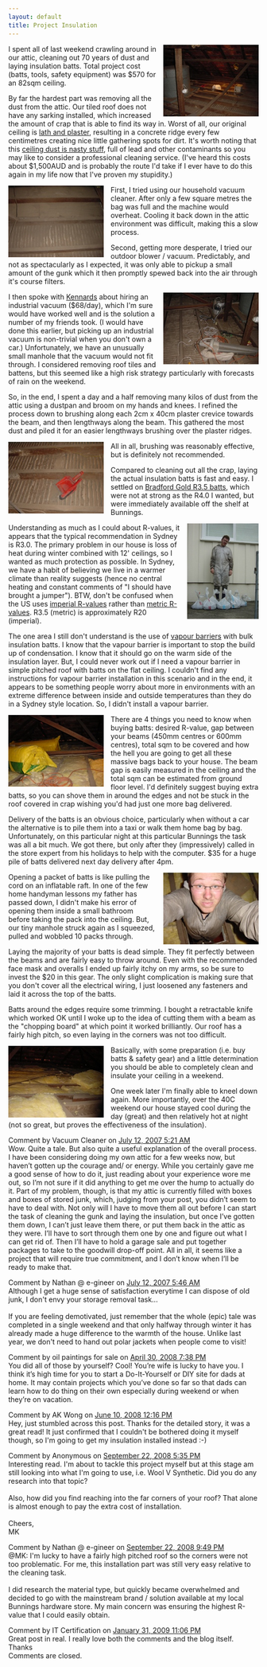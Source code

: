```yaml
---
layout: default
title: Project Insulation
---
```


<a href="/v2/blog/2007/01/Insulation%20-%20Attic%20space.jpg"><img
  title="Attic space" style="FLOAT: right; MARGIN-LEFT: 1em" alt="Attic space"
  src="/v2/blog/2007/01/Insulation%20-%20Attic%20space%20-%20thumbnail.jpg"
  /></a>

I spent all of last weekend crawling around in our attic, cleaning out
70 years of dust and laying insulation batts. Total project cost (batts, tools,
safety equipment) was $570 for an 82sqm ceiling.

By far the hardest part
was removing all the dust from the attic. Our tiled roof does not have any
sarking installed, which increased the amount of crap that is able to find its
way in. Worst of all, our original ceiling is <a href="http://en.wikipedia.org/wiki/Lath_and_plaster">lath and plaster</a>,
resulting in a concrete ridge every few centimetres creating nice little
gathering spots for dirt. It's worth noting that this <a href="http://www.lead.org.au/lanv7n2/L72-2.html">ceiling dust is nasty
  stuff</a>, full of lead and other contaminants so you may like to consider a
professional cleaning service. (I've heard this costs about $1,500AUD and is
probably the route I'd take if I ever have to do this again in my life now that
I've proven my stupidity.)

<a href="/v2/blog/2007/01/Insulation%20-%20Drywall%20vs%20wood%20lath%20plaster.jpg"><img
  title="Drywall vs wood lath plaster" style="FLOAT: left; MARGIN-RIGHT: 1em"
  alt="Drywall vs wood lath plaster"
  src="/v2/blog/2007/01/Insulation%20-%20Drywall%20vs%20wood%20lath%20plaster%20-%20thumbnail.jpg"
  /></a>

First, I tried using our household vacuum cleaner. After only a few
square metres the bag was full and the machine would overheat. Cooling it back
down in the attic environment was difficult, making this a slow
process.

Second, getting more desperate, I tried our outdoor blower /
vacuum. Predictably, and not as spectacularly as I expected, it was only able
to pickup a small amount of the gunk which it then promptly spewed back into
the air through it's course filters.

<a href="/v2/blog/2007/01/Insulation%20-%20Dust%20extraction%20methods.jpg"><img
  title="Dust extraction methods" style="FLOAT: right; MARGIN-LEFT: 1em"
  alt="Dust extraction methods"
  src="/v2/blog/2007/01/Insulation%20-%20Dust%20extraction%20methods%20-%20thumbnail.jpg"
  /></a>

I then spoke with <a href="http://www.kennards.com.au">Kennards</a>
about hiring an industrial vacuum ($68/day), which I'm sure would have worked
well and is the solution a number of my friends took. (I would have done this
earlier, but picking up an industrial vacuum is non-trivial when you don't own
a car.) Unfortunately, we have an unusually small manhole that the vacuum would
not fit through. I considered removing roof tiles and battens, but this seemed
like a high risk strategy particularly with forecasts of rain on the
weekend.

So, in the end, I spent a day and a half removing many kilos of
dust from the attic using a dustpan and broom on my hands and knees. I refined
the process down to brushing along each 2cm x 40cm plaster crevice towards the
beam, and then lengthways along the beam. This gathered the most dust and piled
it for an easier lengthways brushing over the plaster ridges.

<a href="/v2/blog/2007/01/Insulation%20-%20Before%20and%20after%20with%20brush.jpg"><img
  title="Before and after with brush" style="FLOAT: left; MARGIN-RIGHT: 1em"
  alt="Before and after with brush"
  src="/v2/blog/2007/01/Insulation%20-%20Before%20and%20after%20with%20brush%20-%20thumbnail.jpg"
  /></a>

All in all, brushing was reasonably effective, but is definitely not
recommended.

Compared to cleaning out all the crap, laying the actual
insulation batts is fast and easy. I settled on
<a href="http://www.bradfordinsulation.com.au/Bradford/view.asp?contenttype=Bradford-GENERALCONTENT&catalog_name=Bradford&amp;category_id=product_comfortseal&category_name=Products%2DComfortSeal&amp;topItem_name=Products&sub_item=Gold%3CSUP%3ETM%3C%2FSUP%3E">Bradford Gold R3.5 batts</a>,
which were not at strong as the R4.0 I wanted, but were
immediately available off the shelf at Bunnings.

<a href="/v2/blog/2007/01/Insulation%20-%20Nathan%20with%20dust%20bags.jpg"><img
  title="Nathan with dust bags" style="FLOAT: right; MARGIN-LEFT: 1em"
  alt="Nathan with dust bags"
  src="/v2/blog/2007/01/Insulation%20-%20Nathan%20with%20dust%20bags%20-%20thumbnail.jpg"
  /></a>

Understanding as much as I could about R-values, it appears that the
typical recommendation in Sydney is R3.0. The primary problem in our house is
loss of heat during winter combined with 12' ceilings, so I wanted as much
protection as possible. In Sydney, we have a habit of believing we live in a
warmer climate than reality suggests (hence no central heating and constant
comments of "I should have brought a jumper"). BTW, don't be confused when the
US uses <a href="http://www.efunda.com/units/convert_units.cfm?From=903">imperial R-values</a>
rather than <a href="http://www.efunda.com/units/convert_units.cfm?From=464">metric R-values</a>.
R3.5 (metric) is approximately R20 (imperial).

The one area I still don't understand is the use of
<a href="http://www.greenhouse.gov.au/yourhome/technical/fs16b.htm">vapour barriers</a>
with bulk insulation batts. I know that the vapour barrier is
important to stop the build up of condensation. I know that it should go on the
warm side of the insulation layer. But, I could never work out if I need a
vapour barrier in simple pitched roof with batts on the flat ceiling. I
couldn't find any instructions for vapour barrier installation in this scenario
and in the end, it appears to be something people worry about more in
environments with an extreme difference between inside and outside temperatures
than they do in a Sydney style location. So, I didn't install a vapour
barrier.

<a
  href="/v2/blog/2007/01/Insulation%20-%20Batt%20bags.jpg"><img
  title="Batt bags" style="FLOAT: left; MARGIN-RIGHT: 1em" alt="Batt bags"
  src="/v2/blog/2007/01/Insulation%20-%20Batt%20bags%20-%20thumbnail.jpg"
  /></a>

There are 4 things you need to know when buying batts: desired R-value,
gap between your beams (450mm centres or 600mm centres), total sqm to be
covered and how the hell you are going to get all these massive bags back to
your house. The beam gap is easily measured in the ceiling and the total sqm
can be estimated from ground floor level. I'd definitely suggest buying extra
batts, so you can shove them in around the edges and not be stuck in the roof
covered in crap wishing you'd had just one more bag delivered.

Delivery
of the batts is an obvious choice, particularly when without a car the
alternative is to pile them into a taxi or walk them home bag by bag.
Unfortunately, on this particular night at this particular Bunnings the task
was all a bit much. We got there, but only after they (impressively) called in
the store expert from his holidays to help with the computer. $35 for a huge
pile of batts delivered next day delivery after 4pm.

<a
  href="/v2/blog/2007/01/Insulation%20-%20Manhole%20view.jpg"><img
  title="Manhole view" style="FLOAT: right; MARGIN-LEFT: 1em" alt="Manhole
  view"
  src="/v2/blog/2007/01/Insulation%20-%20Manhole%20view%20-%20thumbnail.jpg"
  /></a>

Opening a packet of batts is like pulling the cord on an inflatable
raft. In one of the few home handyman lessons my father has passed down, I
didn't make his error of opening them inside a small bathroom before taking the
pack into the ceiling. But, our tiny manhole struck again as I squeezed, pulled
and wobbled 10 packs through.

Laying the majority of your batts is dead
simple. They fit perfectly between the beams and are fairly easy to throw
around. Even with the recommended face mask and overalls I ended up fairly
itchy on my arms, so be sure to invest the $20 in this gear. The only slight
complication is making sure that you don't cover all the electrical wiring, I
just loosened any fasteners and laid it across the top of the
batts.

Batts around the edges require some trimming. I bought a
retractable knife which worked OK until I woke up to the idea of cutting them
with a beam as the "chopping board" at which point it worked brilliantly. Our
roof has a fairly high pitch, so even laying in the corners was not too
difficult.

<a
  href="/v2/blog/2007/01/Insulation%20-%20Laid%20batts.jpg"><img
  title="Laid batts" style="FLOAT: left; MARGIN-RIGHT: 1em" alt="Laid batts"
  src="/v2/blog/2007/01/Insulation%20-%20Laid%20batts%20-%20thumbnail.jpg"
  /></a>

Basically, with some preparation (i.e. buy batts &amp; safety gear) and
a little determination you should be able to completely clean and insulate your
ceiling in a weekend.

One week later I'm finally able to kneel down
again. More importantly, over the 40C weekend our house stayed cool during the
day (great) and then relatively hot at night (not so great, but proves the
effectiveness of the insulation).
		  
<div id="blogComments">
  <a name="comments"></a>
  
  <a name="c4864346736768903743"></a>
  <div class="blogComment">
    <div class="blogCommentByline">Comment by Vacuum Cleaner on <a href="#c4864346736768903743" title="Comment permalink">July 12, 2007 5:21 AM</a> </div>
    <div class="blogCommentBody">Wow.  Quite a tale.  But also quite a useful explanation of the overall process.  I have been considering doing my own attic for a few weeks now, but haven’t gotten up the courage and/ or energy.  While you certainly gave me a good sense of how to do it, just reading about your experience wore me out, so I’m not sure if it did anything to get me over the hump to actually do it.  Part of my problem, though, is that my attic is currently filled with boxes and boxes of stored junk, which, judging from your post, you didn’t seem to have to deal with.  Not only will I have to move them all out before I can start the task of cleaning the gunk and laying the insulation, but once I’ve gotten them down, I can’t just leave them there, or put them back in the attic as they were.  I’ll have to sort through them one by one and figure out what I can get rid of.  Then I’ll have to hold a garage sale and put together packages to take to the goodwill drop-off point.  All in all, it seems like a project that will require true commitment, and I don’t know when I’ll be ready to make that.</div>
  </div>
  
  <a name="c2379979016962364679"></a>
  <div class="blogComment">
    <div class="blogCommentByline">Comment by Nathan @ e-gineer on <a href="#c2379979016962364679" title="Comment permalink">July 12, 2007 5:46 AM</a> </div>
    <div class="blogCommentBody">Although I get a huge sense of satisfaction everytime I can dispose of old junk, I don't envy your storage removal task...<BR/><BR/>If you are feeling demotivated, just remember that the whole (epic) tale was completed in a single weekend and that only halfway through winter it has already made a huge difference to the warmth of the house. Unlike last year, we don't need to hand out polar jackets when people come to visit!</div>
  </div>
  
  <a name="c8215362305961613047"></a>
  <div class="blogComment">
    <div class="blogCommentByline">Comment by oil paintings for sale on <a href="#c8215362305961613047" title="Comment permalink">April 30, 2008 7:38 PM</a> </div>
    <div class="blogCommentBody">You did all of those by yourself?  Cool!  You’re wife is lucky to have you.  I think it’s high time for you to start a Do-It-Yourself or DIY site for dads at home.  It may contain projects which you’ve done so far so that dads can learn how to do thing on their own especially during weekend or when they’re on vacation.</div>
  </div>
  
  <a name="c7867713072276105487"></a>
  <div class="blogComment">
    <div class="blogCommentByline">Comment by AK Wong on <a href="#c7867713072276105487" title="Comment permalink">June 10, 2008 12:16 PM</a> </div>
    <div class="blogCommentBody">Hey, just stumbled across this post. Thanks for the detailed story, it was a great read! It just confirmed that I couldn't be bothered doing it myself though, so I'm going to get my insulation installed instead :-)</div>
  </div>
  
  <a name="c1777306146746308928"></a>
  <div class="blogComment">
    <div class="blogCommentByline">Comment by Anonymous on <a href="#c1777306146746308928" title="Comment permalink">September 22, 2008 5:35 PM</a> </div>
    <div class="blogCommentBody">Interesting read. I'm about to tackle this project myself but at this stage am still looking into what I'm going to use, i.e. Wool V Synthetic. Did you do any research into that topic?<BR/><BR/>Also, how did you find reaching into the far corners of your roof? That alone is almost enough to pay the extra cost of installation.<BR/><BR/>Cheers,<BR/>MK</div>
  </div>
  
  <a name="c9078044722414503055"></a>
  <div class="blogComment">
    <div class="blogCommentByline">Comment by Nathan @ e-gineer on <a href="#c9078044722414503055" title="Comment permalink">September 22, 2008 9:49 PM</a> </div>
    <div class="blogCommentBody">@MK: I'm lucky to have a fairly high pitched roof so the corners were not too problematic. For me, this installation part was still very easy relative to the cleaning task.<BR/><BR/>I did research the material type, but quickly became overwhelmed and decided to go with the mainstream brand / solution available at my local Bunnings hardware store. My main concern was ensuring the highest R-value that I could easily obtain.</div>
  </div>
  
  <a name="c4900301973141438072"></a>
  <div class="blogComment">
    <div class="blogCommentByline">Comment by IT Certification on <a href="#c4900301973141438072" title="Comment permalink">January 31, 2009 11:06 PM</a> </div>
    <div class="blogCommentBody">Great post in real. I really love both the comments and the blog itself.<BR/>Thanks</div>
  </div>

  <div class="blogCommentsClosed">Comments are closed.</div>

</div>
